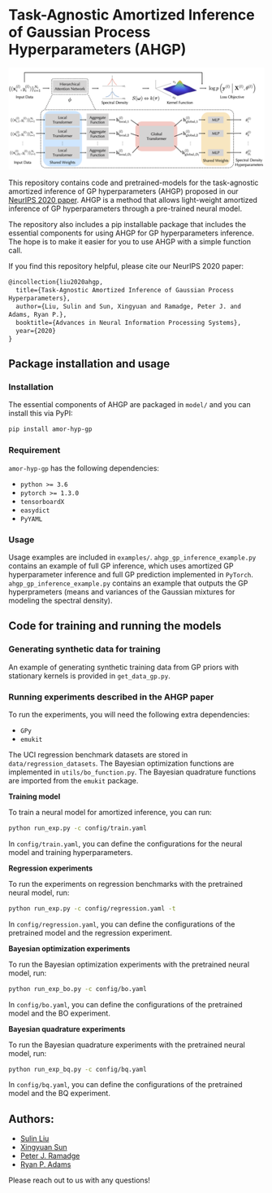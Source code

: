 # Task-Agnostic Amortized Inference of Gaussian Process Hyperparameters (AHGP)

![AHGP pipeline](aux_files/pipeline.png)

This repository contains code and pretrained-models for the task-agnostic amortized inference of GP hyperparameters (AHGP) proposed in our [NeurIPS 2020 paper](https://papers.nips.cc/paper/2020/hash/f52db9f7c0ae7017ee41f63c2a7353bc-Abstract.html). AHGP is a method that allows light-weight amortized inference of GP hyperparameters through a pre-trained neural model.

The repository also includes a pip installable package that includes the essential components for using AHGP for GP hyperparameters inference. The hope is to make it easier for you to use AHGP with a simple function call.

If you find this repository helpful, please cite our NeurIPS 2020 paper:
```
@incollection{liu2020ahgp,
  title={Task-Agnostic Amortized Inference of Gaussian Process Hyperparameters},
  author={Liu, Sulin and Sun, Xingyuan and Ramadge, Peter J. and Adams, Ryan P.},
  booktitle={Advances in Neural Information Processing Systems},
  year={2020}
}
```


## Package installation and usage

### Installation

The essential components of AHGP are packaged in `model/` and you can install this via PyPI:
```bash
pip install amor-hyp-gp
```

### Requirement

`amor-hyp-gp` has the following dependencies:
* `python >= 3.6`
* `pytorch >= 1.3.0`
* `tensorboardX`
* `easydict`
* `PyYAML`

### Usage

Usage examples are included in `examples/`. `ahgp_gp_inference_example.py` contains an example of full GP inference, which uses amortized GP hyperparameter inference and full GP prediction implemented in `PyTorch`. 
`ahgp_gp_inference_example.py` contains an example that outputs the GP hyperprameters (means and variances of the Gaussian mixtures for modeling the spectral density).

## Code for training and running the models

### Generating synthetic data for training
An example of generating synthetic training data from GP priors with stationary kernels is provided in `get_data_gp.py`.

### Running experiments described in the AHGP paper
To run the experiments, you will need the following extra dependencies:
* `GPy`
* `emukit`

The UCI regression benchmark datasets are stored in `data/regression_datasets`. The Bayesian optimization functions are implemented in `utils/bo_function.py`. The Bayesian quadrature functions are imported from the `emukit` package.

**Training model**

To train a neural model for amortized inference, you can run:
```bash
python run_exp.py -c config/train.yaml
```
In `config/train.yaml`, you can define the configurations for the neural model and training hyperparameters. 

**Regression experiments**

To run the experiments on regression benchmarks with the pretrained neural model, run:
```bash
python run_exp.py -c config/regression.yaml -t
```
In `config/regression.yaml`, you can define the configurations of the pretrained model and the regression experiment.

**Bayesian optimization experiments**

To run the Bayesian optimization experiments with the pretrained neural model, run:
```bash
python run_exp_bo.py -c config/bo.yaml
```
In `config/bo.yaml`, you can define the configurations of the pretrained model and the BO experiment.

**Bayesian quadrature experiments**

To run the Bayesian quadrature experiments with the pretrained neural model, run:
```bash
python run_exp_bq.py -c config/bq.yaml
```
In `config/bq.yaml`, you can define the configurations of the pretrained model and the BQ experiment.

## Authors:
* [Sulin Liu](https://liusulin.github.io/)
* [Xingyuan Sun](http://people.csail.mit.edu/xingyuan/)
* [Peter J. Ramadge](https://ee.princeton.edu/people/peter-j-ramadge)
* [Ryan P. Adams](https://www.cs.princeton.edu/~rpa/)

Please reach out to us with any questions! 